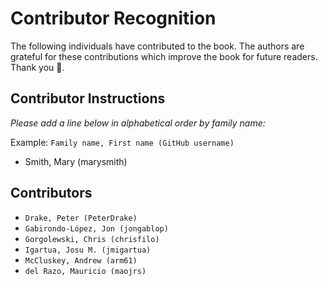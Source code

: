 # Contributor Recognition

The following individuals have contributed to the book. The authors
are grateful for these contributions which improve the book for future
readers. Thank you :bouquet:.

## Contributor Instructions

_Please add a line below in alphabetical order by family name:_

Example: `Family name, First name (GitHub username)`

- Smith, Mary (marysmith)

## Contributors

- `Drake, Peter (PeterDrake)`
- `Gabirondo-López, Jon (jongablop)`
- `Gorgolewski, Chris (chrisfilo)`
- `Igartua, Josu M. (jmigartua)`
- `McCluskey, Andrew (arm61)`
- `del Razo, Mauricio (maojrs)`
